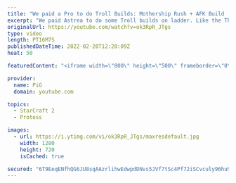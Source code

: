 ```yaml
---
title: "We paid a Pro to do Troll Builds: Mothership Rush + AFK Build | Twitch Plays Astrea #4 - StarCraft 2"
excerpt: "We paid Astrea to do some Troll builds on ladder. Like the Thundershaft that he is, he used his Rank 1 account and wowed us all with his skills - here's a mothership rush + AFK build  Follow Astrea's Twitch: https://www.twitch.tv/zastrea -- 🐷 Second Channel for Learning Resources: https://www.youtube.com/c/PiGRandom"
originalUrl: https://youtube.com/watch?v=ok3RpR_JTgs
type: video
length: PT16M7S
publishedDateTime: 2022-02-20T12:20:09Z
heat: 50

featuredContent: "<iframe width=\"800\" height=\"500\" frameborder=\"0\" src=\"https://www.youtube.com/embed/ok3RpR_JTgs\" allow=\"accelerometer; autoplay; encrypted-media; gyroscope; picture-in-picture\" allowfullscreen></iframe>"

provider:
  name: PiG
  domain: youtube.com

topics:
  - StarCraft 2
  - Protoss

images:
  - url: https://i.ytimg.com/vi/ok3RpR_JTgs/maxresdefault.jpg
    width: 1280
    height: 720
    isCached: true

secured: "6T9EeqENfhQG6JU8sqAAzrlihwEdwpdDNvs5JVf7tSc4Pf72iSCvculy96hu9VndMqarVs3vXtdGDHACbUhMnLdqIp5WJB6pWbRgnGbXxKuj0DR8mrjboXYdl37xugQf3P7K0wtFG3QLbMu2fwnHp58jT+YTLJ+UxFuB6Zc5gNNNa8qm4GZGvA/UIaiVnKA9R+9bemOoeyepSbxOK8etRS8RdMIFjZpRj/C+KXxm5EvM7Nfm9p0obRYqAbEFF5hUCvp1i4Vz21/Zm+LptDgY46PCStCjjDT2hV1KVOM4HkhIo2vTXcK1LcRivK+fLEqMpFUD6/Qu5SFP4BFcs3NmTy+aGTdrUR6bQ6Kz7E+i7SeFcG+gbuApw+n6hBui7BJMLCe0hFJcrQkKCE6M1XJ/NBxDq00MsmnSV4VXcPormh0=;f2zewTbjg1xDOZUUEa8LKQ=="
---
```


